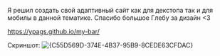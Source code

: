 Я решил создать свой адаптивный сайт как для декстопа так и для мобилы в данной тематике. Спасибо большое Глебу за дизайн <3

https://ypags.github.io/my-bar/

Скриншот:
![{C55D569D-374E-4B37-95B9-8CEDE63CFDAC}](https://github.com/user-attachments/assets/7527fc0b-3748-4728-b1a9-adea0679769d)
